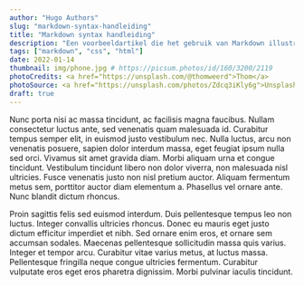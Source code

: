 ```yaml
---
author: "Hugo Authors"
slug: "markdown-syntax-handleiding"
title: "Markdown syntax handleiding"
description: "Een voorbeeldartikel die het gebruik van Markdown illustreert."
tags: ["markdown", "css", "html"]
date: 2022-01-14
thumbnail: img/phone.jpg # https://picsum.photos/id/160/3200/2119
photoCredits: <a href="https://unsplash.com/@thomweerd">Thom</a> 
photoSource: <a href="https://unsplash.com/photos/Zdcq3iKly6g">Unsplash</a>
draft: true
---
```


Nunc porta nisi ac massa tincidunt, ac facilisis magna faucibus. Nullam consectetur luctus ante, sed venenatis quam malesuada id. Curabitur tempus semper elit, in euismod justo vestibulum nec. Nulla luctus, arcu non venenatis posuere, sapien dolor interdum massa, eget feugiat ipsum nulla sed orci. Vivamus sit amet gravida diam. Morbi aliquam urna et congue tincidunt. Vestibulum tincidunt libero non dolor viverra, non malesuada nisl ultricies. Fusce venenatis justo non nisl pretium auctor. Aliquam fermentum metus sem, porttitor auctor diam elementum a. Phasellus vel ornare ante. Nunc blandit dictum rhoncus.

Proin sagittis felis sed euismod interdum. Duis pellentesque tempus leo non luctus. Integer convallis ultricies rhoncus. Donec eu mauris eget justo dictum efficitur imperdiet et nibh. Sed ornare enim eros, et ornare sem accumsan sodales. Maecenas pellentesque sollicitudin massa quis varius. Integer et tempor arcu. Curabitur vitae varius metus, at luctus massa. Pellentesque fringilla neque congue ultricies fermentum. Curabitur vulputate eros eget eros pharetra dignissim. Morbi pulvinar iaculis tincidunt.
